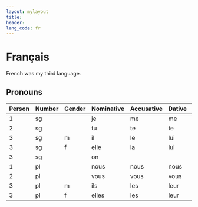 ```yaml
---
layout: mylayout
title:
header:
lang_code: fr
---
```


# Français

French was my third language.

## Pronouns

| Person | Number | Gender | Nominative | Accusative | Dative | Reflexive | Disjunctive |
| ------ | ------ | ------ | ---------- | ---------- | ------ | --------- | ----------- |
| 1      | sg     |        | je         | me         | me     | me        | moi         |
| 2      | sg     |        | tu         | te         | te     | te        | toi         |
| 3      | sg     | m      | il         | le         | lui    | se        | lui         |
| 3      | sg     | f      | elle       | la         | lui    | se        | elle        |
| 3      | sg     |        | on         |            |        | se        |             |
| 1      | pl     |        | nous       | nous       | nous   | nous      | nous        |
| 2      | pl     |        | vous       | vous       | vous   | vous      | vous        |
| 3      | pl     | m      | ils        | les        | leur   | se        | eux         |
| 3      | pl     | f      | elles      | les        | leur   | se        | elles       |
